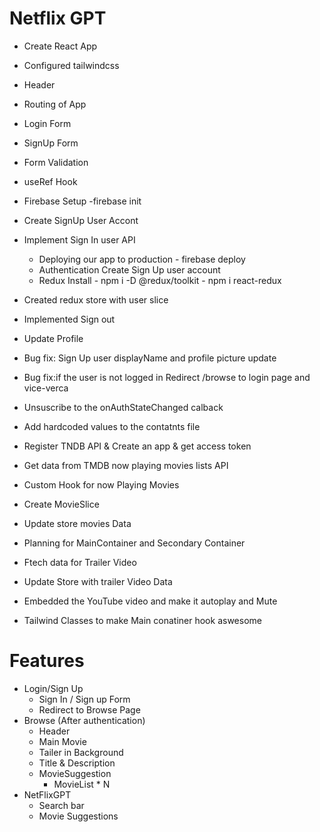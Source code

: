 # Netflix GPT

- Create React App
- Configured tailwindcss
- Header
- Routing of App
- Login Form
- SignUp Form
- Form Validation
- useRef Hook
- Firebase Setup -firebase init
- Create SignUp User Accont
- Implement Sign In user API
  - Deploying our app to production - firebase deploy
  - Authentication Create Sign Up user account
  - Redux Install - npm i -D @redux/toolkit - npm i react-redux
- Created redux store with user slice
- Implemented Sign out
- Update Profile
- Bug fix: Sign Up user displayName and profile picture update
- Bug fix:if the user is not logged in Redirect /browse to login page and vice-verca
- Unsuscribe to the onAuthStateChanged calback
- Add hardcoded values to the contatnts file

- Register TNDB API & Create an app & get access token
- Get data from TMDB now playing movies lists API
- Custom Hook for now Playing Movies
- Create MovieSlice
- Update store movies Data
- Planning for MainContainer and Secondary Container
- Ftech data for Trailer Video
- Update Store with trailer Video Data
- Embedded the YouTube video and make it autoplay and Mute
- Tailwind Classes to make Main conatiner hook aswesome

# Features

- Login/Sign Up
  - Sign In / Sign up Form
  - Redirect to Browse Page
- Browse (After authentication)
  - Header
  - Main Movie
  - Tailer in Background
  - Title & Description
  - MovieSuggestion
    - MovieList \* N
- NetFlixGPT
  - Search bar
  - Movie Suggestions
